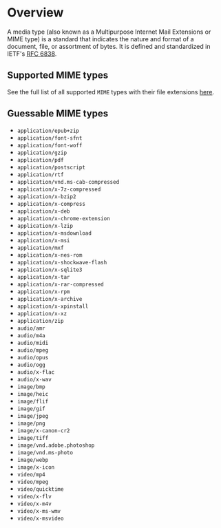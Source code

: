 # Overview

A media type (also known as a Multipurpose Internet Mail Extensions or MIME type) is a standard that indicates the nature and format of a document, file,
or assortment of bytes. It is defined and standardized in IETF's [RFC 6838](https://tools.ietf.org/html/rfc6838).

## Supported MIME types

See the full list of all supported `MIME` types with their file extensions [here](https://github.com/chaqmoq/mime/blob/master/Sources/MIME/Map.swift).

## Guessable MIME types

- `application/epub+zip`
- `application/font-sfnt`
- `application/font-woff`
- `application/gzip`
- `application/pdf`
- `application/postscript`
- `application/rtf`
- `application/vnd.ms-cab-compressed`
- `application/x-7z-compressed`
- `application/x-bzip2`
- `application/x-compress`
- `application/x-deb`
- `application/x-chrome-extension`
- `application/x-lzip`
- `application/x-msdownload`
- `application/x-msi`
- `application/mxf`
- `application/x-nes-rom`
- `application/x-shockwave-flash`
- `application/x-sqlite3`
- `application/x-tar`
- `application/x-rar-compressed`
- `application/x-rpm`
- `application/x-archive`
- `application/x-xpinstall`
- `application/x-xz`
- `application/zip`
- `audio/amr`
- `audio/m4a`
- `audio/midi`
- `audio/mpeg`
- `audio/opus`
- `audio/ogg`
- `audio/x-flac`
- `audio/x-wav`
- `image/bmp`
- `image/heic`
- `image/flif`
- `image/gif`
- `image/jpeg`
- `image/png`
- `image/x-canon-cr2`
- `image/tiff`
- `image/vnd.adobe.photoshop`
- `image/vnd.ms-photo`
- `image/webp`
- `image/x-icon`
- `video/mp4`
- `video/mpeg`
- `video/quicktime`
- `video/x-flv`
- `video/x-m4v`
- `video/x-ms-wmv`
- `video/x-msvideo`
